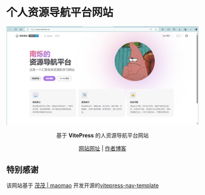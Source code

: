 # 个人资源导航平台网站

<p align="center">
  <img src="/docs/public/img.png" alt="home" />
</p>
<p align="center"> 基于 <b>VitePress</b> 的人资源导航平台网站 </p>
<p align='center'><a href="https://www.nanshuo.icu/">网站网址</a> | <a href="https://nanshuo.icu/">作者博客</a></p>

## 特别感谢

该网站基于 [茂茂 | maomao](https://github.com/maomao1996) 开发开源的[vitepress-nav-template](https://github.com/maomao1996/vitepress-nav-template)
